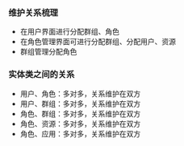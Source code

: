 ### 维护关系梳理
- 在用户界面进行分配群组、角色
- 在角色管理界面可进行分配群组、分配用户、资源
- 群组管理分配角色


### 实体类之间的关系
- 用户、角色：多对多，关系维护在双方
- 用户、群组：多对多，关系维护在双方
- 角色、群组：多对多，关系维护在双方
- 角色、资源：多对多，关系维护在双方
- 角色、应用：多对多，关系维护在双方



